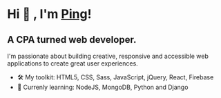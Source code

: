 # Hi 👋 , I'm [Ping](https://www.linkedin.com/in/pingyuuu/)!

## A CPA turned web developer.

I'm passionate about building creative, responsive and accessible web applications to create great user experiences. 

- 🛠 My toolkit: HTML5, CSS, Sass, JavaScript, jQuery, React, Firebase
- 📕 Currenly learning: NodeJS, MongoDB, Python and Django
